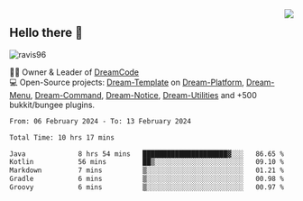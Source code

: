 <img align='right' src="https://github-readme-stats.vercel.app/api?username=Ravis96&show_icons=true">

## Hello there 👋
<p align="left"> <img src="https://komarev.com/ghpvc/?username=ravis96&label=Profile%20views&color=0e75b6&style=flat" alt="ravis96" /> </p>

👨‍💻 Owner & Leader of [DreamCode](https://github.com/DreamPoland) <br>
💻 Open-Source projects: [Dream-Template](https://github.com/DreamPoland/dream-template) on [Dream-Platform](https://github.com/DreamPoland/dream-platform), [Dream-Menu](https://github.com/DreamPoland/dream-menu), [Dream-Command](https://github.com/DreamPoland/dream-command), [Dream-Notice](https://github.com/DreamPoland/dream-notice), [Dream-Utilities](https://github.com/DreamPoland/dream-utilities) and +500 bukkit/bungee plugins.

<!--START_SECTION:waka-->

```txt
From: 06 February 2024 - To: 13 February 2024

Total Time: 10 hrs 17 mins

Java             8 hrs 54 mins   █████████████████████▓░░░   86.65 %
Kotlin           56 mins         ██▒░░░░░░░░░░░░░░░░░░░░░░   09.10 %
Markdown         7 mins          ▒░░░░░░░░░░░░░░░░░░░░░░░░   01.21 %
Gradle           6 mins          ▒░░░░░░░░░░░░░░░░░░░░░░░░   00.98 %
Groovy           6 mins          ▒░░░░░░░░░░░░░░░░░░░░░░░░   00.97 %
```

<!--END_SECTION:waka-->

